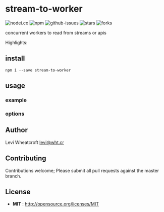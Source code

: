# stream-to-worker

![nodei.co](https://nodei.co/npm/stream-to-worker.png?downloads=true&downloadRank=true&stars=true) ![npm](https://img.shields.io/npm/v/stream-to-worker.svg) ![github-issues](https://img.shields.io/github/issues/leviwheatcroft/stream-to-worker.svg) ![stars](https://img.shields.io/github/stars/leviwheatcroft/stream-to-worker.svg) ![forks](https://img.shields.io/github/forks/leviwheatcroft/stream-to-worker.svg)

concurrent workers to read from streams or apis

Highlights:

## install

`npm i --save stream-to-worker`

## usage


### example



### options


## Author

Levi Wheatcroft <levi@wht.cr>

## Contributing

Contributions welcome; Please submit all pull requests against the master
branch.

## License

 - **MIT** : http://opensource.org/licenses/MIT

[annotated source]: https://leviwheatcroft.github.io/stream-to-worker "fancy annotated source"
[github repo]: https://github.com/leviwheatcroft/stream-to-worker "github repo"
